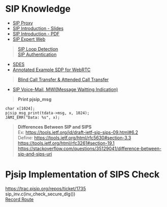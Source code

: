 # SIP Knowledge

- [SIP Proxy](https://github.com/MingruiZhangW/Useful-Function-Database/blob/master/SIP/SIP_Proxy.md)
- [SIP Introduction - Slides](https://github.com/MingruiZhangW/Useful-Function-Database/blob/master/SIP/indroductiontosippublished-160410122633.pdf)
- [SIP Introduction - PDF](https://github.com/MingruiZhangW/Useful-Function-Database/blob/master/SIP/session_initiation_protocol_tutorial.pdf)
- [SIP Expert Web](https://andrewjprokop.wordpress.com/)
> [SIP Loop Detection](https://andrewjprokop.wordpress.com/2014/03/26/sip-loop-detection-will-it-go-round-in-circles/)<br>
> [SIP Authentication](https://andrewjprokop.wordpress.com/2015/01/27/understanding-sip-authentication/)
- [SDES](https://en.wikipedia.org/wiki/SDES)<br>
- [Annotated Example SDP for WebRTC](https://tools.ietf.org/id/draft-ietf-rtcweb-sdp-08.html#rfc.section.5.2.8)<br>
> [Blind Call Transfer & Attended Call Transfer](https://help.masierotechgroup.com/hc/en-us/articles/115013090548-What-is-the-difference-between-blind-and-attended-transfer-)<br>

- [SIP Voice-Mail, MWI(Message Waitting Indication)](https://github.com/MingruiZhangW/Useful-Function-Database/blob/master/SIP/sip_MWI.md)<br>

> **Print pjsip_msg**
```
char x[1024];
pjsip_msg_print(tdata->msg, x, 1024);
JAMI_ERR("Data: %s", x);
```

> **Differences Between SIP and SIPS** <br>
Ex: https://tools.ietf.org/id/draft-ietf-sip-sips-09.html#6.2<br>
Define: https://tools.ietf.org/html/rfc5630#section-3.3<br>
https://tools.ietf.org/html/rfc3261#section-19.1<br>
https://stackoverflow.com/questions/35129041/difference-between-sip-and-sips-uri

# Pjsip Implementation of SIPS Check<br>
https://trac.pjsip.org/repos/ticket/1735<br>
sip_inv.c(inv_check_secure_dlg())<br>
[Record Route](https://www.youtube.com/watch?v=p9OvtmTS-wU)
